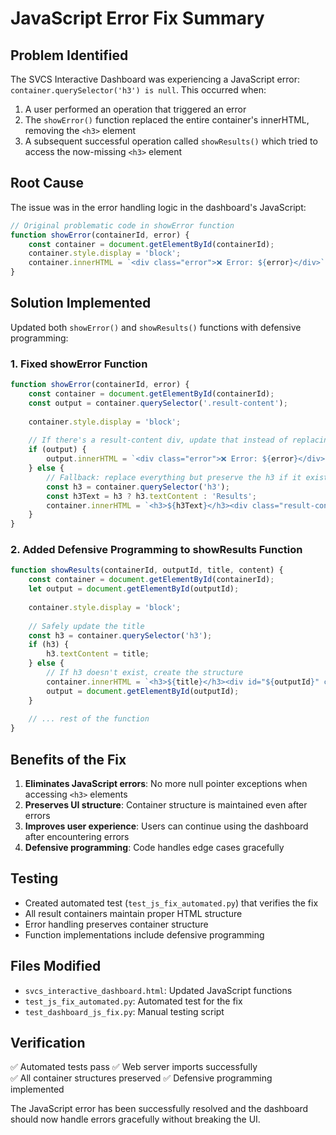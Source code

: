 # JavaScript Error Fix Summary

## Problem Identified
The SVCS Interactive Dashboard was experiencing a JavaScript error: `container.querySelector('h3') is null`. This occurred when:

1. A user performed an operation that triggered an error
2. The `showError()` function replaced the entire container's innerHTML, removing the `<h3>` element
3. A subsequent successful operation called `showResults()` which tried to access the now-missing `<h3>` element

## Root Cause
The issue was in the error handling logic in the dashboard's JavaScript:

```javascript
// Original problematic code in showError function
function showError(containerId, error) {
    const container = document.getElementById(containerId);
    container.style.display = 'block';
    container.innerHTML = `<div class="error">❌ Error: ${error}</div>`; // This removed the <h3>
}
```

## Solution Implemented
Updated both `showError()` and `showResults()` functions with defensive programming:

### 1. Fixed showError Function
```javascript
function showError(containerId, error) {
    const container = document.getElementById(containerId);
    const output = container.querySelector('.result-content');
    
    container.style.display = 'block';
    
    // If there's a result-content div, update that instead of replacing everything
    if (output) {
        output.innerHTML = `<div class="error">❌ Error: ${error}</div>`;
    } else {
        // Fallback: replace everything but preserve the h3 if it exists
        const h3 = container.querySelector('h3');
        const h3Text = h3 ? h3.textContent : 'Results';
        container.innerHTML = `<h3>${h3Text}</h3><div class="result-content"><div class="error">❌ Error: ${error}</div></div>`;
    }
}
```

### 2. Added Defensive Programming to showResults Function
```javascript
function showResults(containerId, outputId, title, content) {
    const container = document.getElementById(containerId);
    let output = document.getElementById(outputId);
    
    container.style.display = 'block';
    
    // Safely update the title
    const h3 = container.querySelector('h3');
    if (h3) {
        h3.textContent = title;
    } else {
        // If h3 doesn't exist, create the structure
        container.innerHTML = `<h3>${title}</h3><div id="${outputId}" class="result-content"></div>`;
        output = document.getElementById(outputId);
    }
    
    // ... rest of the function
}
```

## Benefits of the Fix
1. **Eliminates JavaScript errors**: No more null pointer exceptions when accessing `<h3>` elements
2. **Preserves UI structure**: Container structure is maintained even after errors
3. **Improves user experience**: Users can continue using the dashboard after encountering errors
4. **Defensive programming**: Code handles edge cases gracefully

## Testing
- Created automated test (`test_js_fix_automated.py`) that verifies the fix
- All result containers maintain proper HTML structure
- Error handling preserves container structure
- Function implementations include defensive programming

## Files Modified
- `svcs_interactive_dashboard.html`: Updated JavaScript functions
- `test_js_fix_automated.py`: Automated test for the fix
- `test_dashboard_js_fix.py`: Manual testing script

## Verification
✅ Automated tests pass
✅ Web server imports successfully  
✅ All container structures preserved
✅ Defensive programming implemented

The JavaScript error has been successfully resolved and the dashboard should now handle errors gracefully without breaking the UI.
